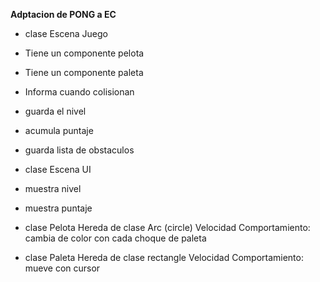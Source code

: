 **Adptacion de PONG a EC**

 - clase Escena Juego
  - Tiene un componente pelota
  - Tiene un componente paleta
  - Informa cuando colisionan
  - guarda el nivel
  - acumula puntaje
  - guarda lista de obstaculos

 - clase Escena UI
  - muestra nivel
  - muestra puntaje

 - clase Pelota Hereda de clase Arc (circle) Velocidad Comportamiento: cambia de color con cada choque de paleta
 - clase Paleta Hereda de clase rectangle Velocidad Comportamiento: mueve con cursor


